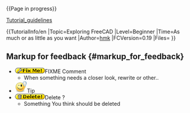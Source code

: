 
{{Page in progress}}

[Tutorial\_guidelines](Tutorial_guidelines.md)


{{TutorialInfo/en
|Topic=Exploring FreeCAD
|Level=Beginner
|Time=As much or as little as you want
|Author=[hmk](User:hmk.md)
|FCVersion=0.19
|Files=
}}

## Markup for feedback {#markup_for_feedback}

-   ![](images/At2_Fixme.gif )FIXME Comment
    -   When something needs a closer look, rewrite or other..
-   ![](images/At2_Tip.png )Tip
-   ![](images/At2_Delete.gif )Delete ?
    -   Something You think should be deleted
